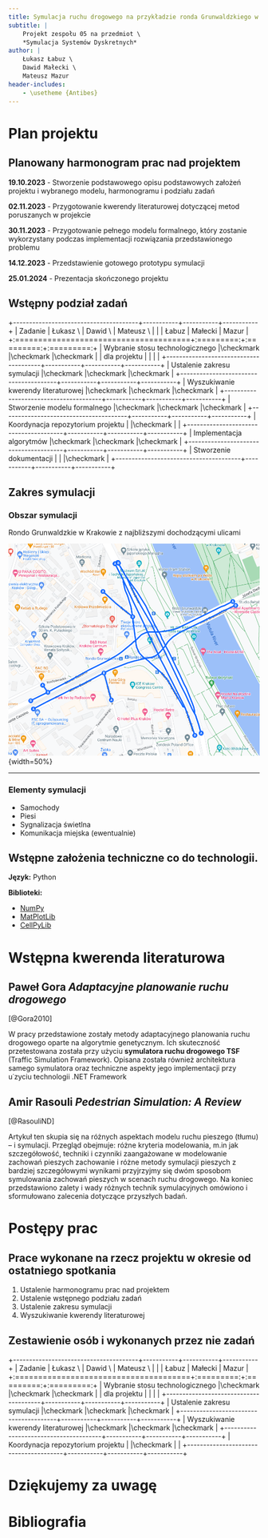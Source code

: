 ```yaml
---
title: Symulacja ruchu drogowego na przykładzie ronda Grunwaldzkiego w Krakowie
subtitle: |
    Projekt zespołu 05 na przedmiot \
    *Symulacja Systemów Dyskretnych*
author: |
    Łukasz Łabuz \
    Dawid Małecki \
    Mateusz Mazur
header-includes:
    - \usetheme {Antibes}
---
```


# Plan projektu 

## Planowany harmonogram prac nad projektem

**19.10.2023** - Stworzenie podstawowego opisu podstawowych założeń projektu i wybranego modelu, harmonogramu i podziału zadań

**02.11.2023** - Przygotowanie kwerendy literaturowej dotyczącej metod poruszanych w projekcie

**30.11.2023** - Przygotowanie pełnego modelu formalnego, który zostanie wykorzystany podczas implementacji rozwiązania przedstawionego problemu

**14.12.2023** - Przedstawienie gotowego prototypu symulacji

**25.01.2024** - Prezentacja skończonego projektu

## Wstępny podział zadań

+---------------------------------------+-----------+-----------+-----------+
| Zadanie                               | Łukasz \  | Dawid \   | Mateusz \ |
|                                       | Łabuz     | Małecki   | Mazur     |
+:======================================+:=========:+:=========:+:=========:+
| Wybranie stosu technologicznego       |\checkmark |\checkmark |\checkmark |
| dla projektu                          |           |           |           |
+---------------------------------------+-----------+-----------+-----------+
| Ustalenie zakresu symulacji           |\checkmark |\checkmark |\checkmark |
+---------------------------------------+-----------+-----------+-----------+
| Wyszukiwanie kwerendy literaturowej   |\checkmark |\checkmark |\checkmark |
+---------------------------------------+-----------+-----------+-----------+
| Stworzenie modelu formalnego          |\checkmark |\checkmark |\checkmark |
+---------------------------------------+-----------+-----------+-----------+
| Koordynacja repozytorium projektu     |           |\checkmark |           |
+---------------------------------------+-----------+-----------+-----------+
| Implementacja algorytmów              |\checkmark |\checkmark |\checkmark |
+---------------------------------------+-----------+-----------+-----------+
| Stworzenie dokumentacji               |           |           |\checkmark |
+---------------------------------------+-----------+-----------+-----------+

## Zakres symulacji

### Obszar symulacji

Rondo Grunwaldzkie w Krakowie z najbliższymi dochodzącymi ulicami

![Obszar symulacji (zaznaczony na niebiesko)](img/obszar-symulacji.png){width=50%}

----

### Elementy symulacji

- Samochody
- Piesi
- Sygnalizacja świetlna
- Komunikacja miejska (ewentualnie)

## Wstępne założenia techniczne co do technologii.

**Język:** Python

**Biblioteki:**

- [NumPy](https://numpy.org/)
- [MatPlotLib](https://matplotlib.org/)
- [CellPyLib](https://pypi.org/project/cellpylib/)

# Wstępna kwerenda literaturowa

## Paweł Gora *Adaptacyjne planowanie ruchu drogowego*

[@Gora2010]

W pracy przedstawione zostały metody adaptacyjnego planowania ruchu drogowego oparte na algorytmie genetycznym. Ich skuteczność przetestowana została przy użyciu **symulatora ruchu drogowego TSF** (Traffic Simulation Framework). Opisana została również architektura samego symulatora oraz techniczne aspekty jego implementacji przy u˙zyciu technologii .NET Framework


## Amir Rasouli *Pedestrian Simulation: A Review*

[@RasouliND]

Artykuł ten skupia się na różnych aspektach modelu ruchu pieszego (tłumu) –
i symulacji. Przegląd obejmuje: różne kryteria modelowania, m.in jak szczegółowość, techniki i czynniki zaangażowane w modelowanie zachowań pieszych zachowanie i różne metody symulacji pieszych z bardziej szczegółowymi wynikami przyjrzyjmy się dwóm sposobom symulowania zachowań pieszych w scenach ruchu drogowego. Na koniec przedstawiono zalety i wady różnych technik symulacyjnych omówiono i sformułowano zalecenia dotyczące przyszłych badań.

# Postępy prac

## Prace wykonane na rzecz projektu w okresie od ostatniego spotkania

1. Ustalenie harmonogramu prac nad projektem
2. Ustalenie wstępnego podziału zadań
3. Ustalenie zakresu symulacji
4. Wyszukiwanie kwerendy literaturowej
  
## Zestawienie osób i wykonanych przez nie zadań

+---------------------------------------+-----------+-----------+-----------+
| Zadanie                               | Łukasz \  | Dawid \   | Mateusz \ |
|                                       | Łabuz     | Małecki   | Mazur     |
+:======================================+:=========:+:=========:+:=========:+
| Wybranie stosu technologicznego       |\checkmark |\checkmark |\checkmark |
| dla projektu                          |           |           |           |
+---------------------------------------+-----------+-----------+-----------+
| Ustalenie zakresu symulacji           |\checkmark |\checkmark |\checkmark |
+---------------------------------------+-----------+-----------+-----------+
| Wyszukiwanie kwerendy literaturowej   |\checkmark |\checkmark |\checkmark |
+---------------------------------------+-----------+-----------+-----------+
| Koordynacja repozytorium projektu     |           |\checkmark |           |
+---------------------------------------+-----------+-----------+-----------+

# Dziękujemy za uwagę

# Bibliografia
